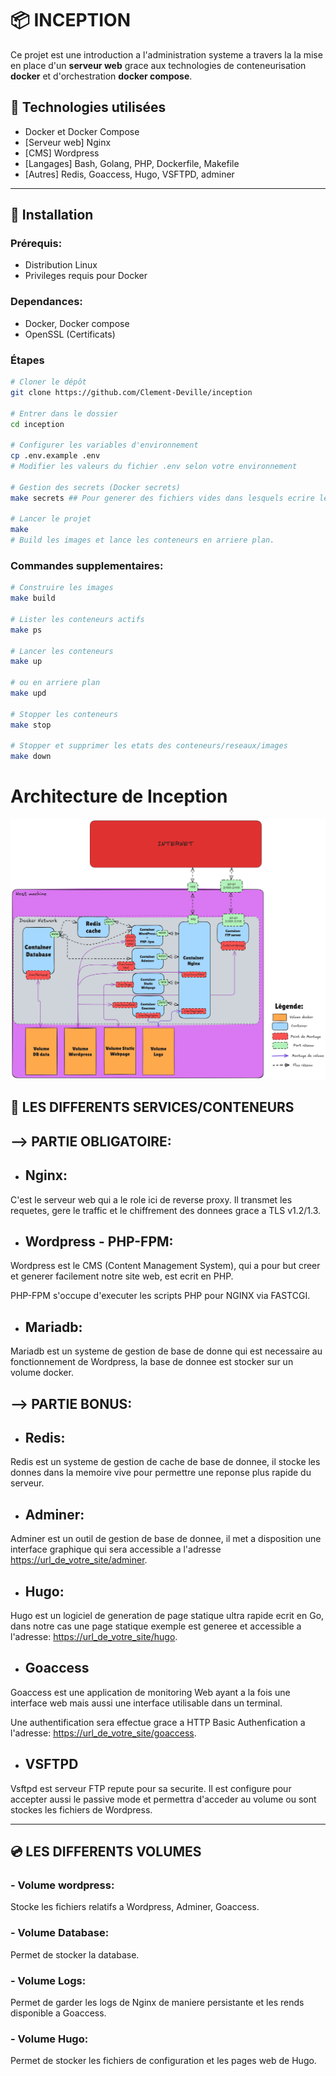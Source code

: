 # 📦 INCEPTION

Ce projet est une introduction a l'administration systeme a travers la la mise en place d'un **serveur web** grace aux technologies de conteneurisation **docker** et d'orchestration **docker compose**.

## 🧰 Technologies utilisées

- Docker et Docker Compose
- [Serveur web] Nginx
- [CMS] Wordpress
- [Langages] Bash, Golang, PHP, Dockerfile, Makefile  
- [Autres] Redis, Goaccess, Hugo, VSFTPD, adminer
---

## 🚀 Installation

### Prérequis:
- Distribution Linux
- Privileges requis pour Docker
### Dependances: 
- Docker, Docker compose
- OpenSSL (Certificats)

### Étapes

```bash
# Cloner le dépôt
git clone https://github.com/Clement-Deville/inception

# Entrer dans le dossier
cd inception

# Configurer les variables d'environnement
cp .env.example .env
# Modifier les valeurs du fichier .env selon votre environnement

# Gestion des secrets (Docker secrets)
make secrets ## Pour generer des fichiers vides dans lesquels ecrire les secrets correspondants

# Lancer le projet
make 
# Build les images et lance les conteneurs en arriere plan.
```
### Commandes supplementaires:

```bash
# Construire les images
make build

# Lister les conteneurs actifs
make ps

# Lancer les conteneurs
make up

# ou en arriere plan
make upd

# Stopper les conteneurs
make stop

# Stopper et supprimer les etats des conteneurs/reseaux/images
make down
```

# Architecture de Inception

![Alt Text](./srcs/images/Inception%20visualization_standard.png)

## 🔆 LES DIFFERENTS SERVICES/CONTENEURS

## --> PARTIE OBLIGATOIRE:

- ## Nginx:
C'est le serveur web qui a le role ici de reverse proxy. Il transmet les requetes, gere le traffic et le chiffrement des donnees grace a TLS v1.2/1.3.

- ## Wordpress - PHP-FPM:
Wordpress est le CMS (Content Management System), qui a pour but creer et generer facilement notre site web, est ecrit en PHP.

PHP-FPM s'occupe d'executer les scripts PHP pour NGINX via FASTCGI.

- ## Mariadb:
Mariadb est un systeme de gestion de base de donne qui est necessaire au fonctionnement de Wordpress, la base de donnee est stocker sur un volume docker.

## --> PARTIE BONUS:

- ## Redis:
Redis est un systeme de gestion de cache de base de donnee, il stocke les donnes dans la memoire vive pour permettre une reponse plus rapide du serveur.

- ## Adminer:
Adminer est un outil de gestion de base de donnee, il met a disposition une interface graphique qui sera accessible a l'adresse [https://url_de_votre_site/adminer]().

- ## Hugo:
Hugo est un logiciel de generation de page statique ultra rapide ecrit en Go, dans notre cas une page statique exemple est generee et accessible a l'adresse: [https://url_de_votre_site/hugo]().

- ## Goaccess
Goaccess est une application de monitoring Web ayant a la fois une interface web mais aussi une interface utilisable dans un terminal. 

Une authentification sera effectue grace a HTTP Basic Authenfication a l'adresse: [https://url_de_votre_site/goaccess]().

- ## VSFTPD
Vsftpd est serveur FTP repute pour sa securite. Il est configure pour accepter aussi le passive mode et permettra d'acceder au volume ou sont stockes les fichiers de Wordpress.

---
## 💿 LES DIFFERENTS VOLUMES 

### - Volume wordpress: 
Stocke les fichiers relatifs a Wordpress, Adminer, Goaccess.

### - Volume Database:
Permet de stocker la database.

### - Volume Logs:
Permet de garder les logs de Nginx de maniere persistante et les rends disponible a Goaccess.

### - Volume Hugo:
Permet de stocker les fichiers de configuration et les pages web de Hugo.
